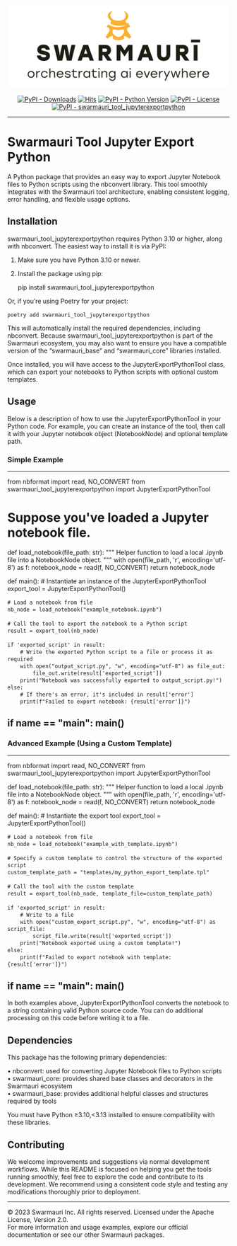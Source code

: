 
![Swarmauri Logo](https://github.com/swarmauri/swarmauri-sdk/blob/3d4d1cfa949399d7019ae9d8f296afba773dfb7f/assets/swarmauri.brand.theme.svg)

<p align="center">
    <a href="https://pypi.org/project/swarmauri_tool_jupyterexportpython/">
        <img src="https://img.shields.io/pypi/dm/swarmauri_tool_jupyterexportpython" alt="PyPI - Downloads"/></a>
    <a href="https://hits.sh/github.com/swarmauri/swarmauri-sdk/tree/master/pkgs/community/swarmauri_tool_jupyterexportpython/">
        <img alt="Hits" src="https://hits.sh/github.com/swarmauri/swarmauri-sdk/tree/master/pkgs/community/swarmauri_tool_jupyterexportpython.svg"/></a>
    <a href="https://pypi.org/project/swarmauri_tool_jupyterexportpython/">
        <img src="https://img.shields.io/pypi/pyversions/swarmauri_tool_jupyterexportpython" alt="PyPI - Python Version"/></a>
    <a href="https://pypi.org/project/swarmauri_tool_jupyterexportpython/">
        <img src="https://img.shields.io/pypi/l/swarmauri_tool_jupyterexportpython" alt="PyPI - License"/></a>
    <a href="https://pypi.org/project/swarmauri_tool_jupyterexportpython/">
        <img src="https://img.shields.io/pypi/v/swarmauri_tool_jupyterexportpython?label=swarmauri_tool_jupyterexportpython&color=green" alt="PyPI - swarmauri_tool_jupyterexportpython"/></a>
</p>

---

# Swarmauri Tool Jupyter Export Python

A Python package that provides an easy way to export Jupyter Notebook files to Python scripts using the nbconvert library. This tool smoothly integrates with the Swarmauri tool architecture, enabling consistent logging, error handling, and flexible usage options.

## Installation

swarmauri_tool_jupyterexportpython requires Python 3.10 or higher, along with nbconvert. The easiest way to install it is via PyPI:

1. Make sure you have Python 3.10 or newer.
2. Install the package using pip:

    pip install swarmauri_tool_jupyterexportpython

Or, if you’re using Poetry for your project:

    poetry add swarmauri_tool_jupyterexportpython

This will automatically install the required dependencies, including nbconvert. Because swarmauri_tool_jupyterexportpython is part of the Swarmauri ecosystem, you may also want to ensure you have a compatible version of the “swarmauri_base” and “swarmauri_core” libraries installed.

Once installed, you will have access to the JupyterExportPythonTool class, which can export your notebooks to Python scripts with optional custom templates.

## Usage

Below is a description of how to use the JupyterExportPythonTool in your Python code. For example, you can create an instance of the tool, then call it with your Jupyter notebook object (NotebookNode) and optional template path.

### Simple Example

----------------------------------
from nbformat import read, NO_CONVERT
from swarmauri_tool_jupyterexportpython import JupyterExportPythonTool

# Suppose you've loaded a Jupyter notebook file.

def load_notebook(file_path: str):
    """
    Helper function to load a local .ipynb file into a NotebookNode object.
    """
    with open(file_path, 'r', encoding='utf-8') as f:
        notebook_node = read(f, NO_CONVERT)
    return notebook_node

def main():
    # Instantiate an instance of the JupyterExportPythonTool
    export_tool = JupyterExportPythonTool()

    # Load a notebook from file
    nb_node = load_notebook("example_notebook.ipynb")

    # Call the tool to export the notebook to a Python script
    result = export_tool(nb_node)

    if 'exported_script' in result:
        # Write the exported Python script to a file or process it as required
        with open("output_script.py", "w", encoding="utf-8") as file_out:
            file_out.write(result['exported_script'])
        print("Notebook was successfully exported to output_script.py!")
    else:
        # If there's an error, it's included in result['error']
        print(f"Failed to export notebook: {result['error']}")

if __name__ == "__main__":
    main()
----------------------------------

### Advanced Example (Using a Custom Template)

----------------------------------
from nbformat import read, NO_CONVERT
from swarmauri_tool_jupyterexportpython import JupyterExportPythonTool

def load_notebook(file_path: str):
    """
    Helper function to load a local .ipynb file into a NotebookNode object.
    """
    with open(file_path, 'r', encoding='utf-8') as f:
        notebook_node = read(f, NO_CONVERT)
    return notebook_node

def main():
    # Instantiate the export tool
    export_tool = JupyterExportPythonTool()

    # Load a notebook from file
    nb_node = load_notebook("example_with_template.ipynb")

    # Specify a custom template to control the structure of the exported script
    custom_template_path = "templates/my_python_export_template.tpl"

    # Call the tool with the custom template
    result = export_tool(nb_node, template_file=custom_template_path)

    if 'exported_script' in result:
        # Write to a file
        with open("custom_export_script.py", "w", encoding="utf-8") as script_file:
            script_file.write(result['exported_script'])
        print("Notebook exported using a custom template!")
    else:
        print(f"Failed to export notebook with template: {result['error']}")

if __name__ == "__main__":
    main()
----------------------------------

In both examples above, JupyterExportPythonTool converts the notebook to a string containing valid Python source code. You can do additional processing on this code before writing it to a file.

## Dependencies

This package has the following primary dependencies:

• nbconvert: used for converting Jupyter Notebook files to Python scripts  
• swarmauri_core: provides shared base classes and decorators in the Swarmauri ecosystem  
• swarmauri_base: provides additional helpful classes and structures required by tools  

You must have Python ≥3.10,<3.13 installed to ensure compatibility with these libraries.

## Contributing

We welcome improvements and suggestions via normal development workflows. While this README is focused on helping you get the tools running smoothly, feel free to explore the code and contribute to its development. We recommend using a consistent code style and testing any modifications thoroughly prior to deployment.

---

© 2023 Swarmauri Inc. All rights reserved. Licensed under the Apache License, Version 2.0.  
For more information and usage examples, explore our official documentation or see our other Swarmauri packages.
